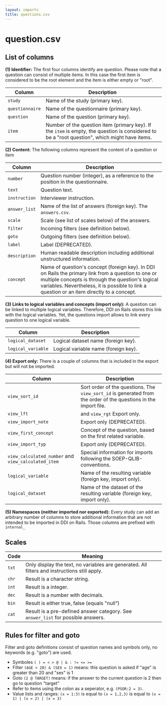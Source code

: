 ```yaml
---
layout: imports
title: questions.csv
---
```


question.csv
============

List of columns
---------------

**(1) Identifier:** The first four columns identify are question. Please note that a question can consist of multiple items. In this case the first item is considered to be the root element and the item is either empty or "root".

Column | Description
-------|------------
`study` | Name of the study (primary key).
`questionnaire` | Name of the questionnaire (primary key).
`question` | Name of the question (primary key).
`item` | Number of the question item (primary key). If the `item` is empty, the question is considered to be a "root question", which might have items.

**(2) Content:** The following columns represent the content of a question or item

Column | Description
-------|------------
`number` | Question number (integer), as a reference to the position in the questionnaire.
`text` | Question text.
`instruction` | Interviewer instruction.
`answer_list` | Name of the list of answers (foreign key). The `answers.csv`.
`scale` | Scale (see list of scales below) of the answers.
`filter` | Incoming filters (see definition below).
`goto` | Outgoing filters (see definition below).
`label` | Label (DEPRECATED).
`description` | Human readable description including additional unstructured information.
`concept` | Name of question's concept (foreign key). In DDI on Rails the primary link from a question to one or multiple concepts is through the question's logical variables. Nevertheless, it is possible to link a question or an item directly to a concept.

**(3) Links to logical variables and concepts (import only):** A question can be linked to multiple logical variables. Therefore, DDI on Rails stores this link with the logical variables. Yet, the questions import allows to link every question to one logical variable.

Column | Description
-------|------------
`logical_dataset` | Logical dataset name (foreign key).
`logical_variable` | Logical variable name (foreign key).

**(4) Export only:** There is a couple of columns that is included in the export but will not be imported.

Column | Description
-------|------------
`view_sort_id` | Sort order of the questions. The `view_sort_id` is generated from the order of the questions in the import file.
`view_lft` | and `view_rgt` Export only.
`view_import_note` | Export only (DEPRECATED).
`view_first_concept` | Concept of the question, based on the first related variable.
`view_import_typ` | Export only (DEPRECATED).
`view_calculated_number` and `view_calculated_item` | Special information for imports following the SOEP-QLIB-conventions.
`logical_variable` | Name of the resulting variable (foreign key, import only).
`logical_dataset` | Name of the dataset of the resulting variable (foreign key, import only).

**(5) Namespaces (neither imported nor exported):** Every study can add an arbitrary number of columns to store additional information that are not intended to be imported in DDI on Rails. Those columns are prefixed with `internal_`


Scales
------

Code | Meaning
-----|--------
`txt` | Only display the text, no variables are generated. All filters and instructions still apply.
`chr` | Result is a character string.
`int` | Result is a integer.
`dec` | Result is a number with decimals.
`bin` | Result is either true, false (equals "null")
`cat` | Result is a pre-defined answer category. See `answer_list` for possible answers.

Rules for filter and goto
-------------------------

Filter and goto definitions consist of question names and symbols only,
no keywords (e.g. "goto") are used.

* Symboles `( ) = < > @ | & : != <= >=`
* Filter `(AGE > 20) & (SEX = 1)` means: this question is asked if "age" is
  greater than 20 and "sex" is 1
* Goto `(2 @ TARGET)` means: if the answer to the current question is 2 then
  go to question "target"
* Refer to items using the colon as a seperator, e.g. `(PSOR:2 = 3)`.
* Value lists and ranges: `(x = 1:3)` is equal to `(x = 1,2,3)` is equal to `(x = 1) | (x = 2) | (x = 3)`
